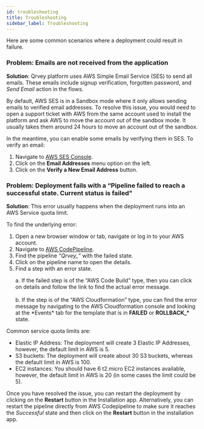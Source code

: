 ```yaml
---
id: troubleshooting
title: Troubleshooting
sidebar_label: Troubleshooting
---
```


<div style={{textAlign: "justify"}}>

Here are some common scenarios where a deployment could result in failure.

### Problem: Emails are not received from the application

**Solution**: Qrvey platform uses AWS Simple Email Service (SES) to send all emails. These emails include signup verification, forgotten password, and *Send Email* action in the flows. 

By default, AWS SES is in a Sandbox mode where it only allows sending emails to verified email addresses. To resolve this issue, you would need to open a support ticket with AWS from the same account used to install the platform and ask AWS to move the account out of the sandbox mode. It usually takes them around 24 hours to move an account out of the sandbox.

In the meantime, you can enable some emails by verifying them in SES. To verify an email:
1. Navigate to <a href="https://console.aws.amazon.com/ses/home?region=us-east-1#">AWS SES Console</a>.
2. Click on the **Email Addresses** menu option on the left.
3. Click on the **Verify a New Email Address** button.


### Problem: Deployment fails with a “Pipeline failed to reach a successful state. Current status is failed"

**Solution**: This error usually happens when the deployment runs into an AWS Service quota limit.

To find the underlying error:
1. Open a new browser window or tab, navigate or log in to your AWS account.
2. Navigate to <a href="https://console.aws.amazon.com/codesuite/codepipeline/pipelines?region=us-east-1">AWS CodePipeline</a>.
3. Find the pipeline *“Qrvey_”* with the failed state. 
4. Click on the pipeline name to open the details.
5. Find a step with an error state. 
<ul style="list-style: none;">
<li>a. If the failed step is of the “AWS Code Build” type, then you can click on details and follow the link to find the actual error message.<li><br>
<li>b. If the step is of the “AWS Cloudformation” type, you can find the error message by navigating to the AWS Cloudformation console and looking at the *Events* tab for the template that is in <b>FAILED</b> or <b>ROLLBACK_*</b> state.<li></ul>

Common service quota limits are:
* Elastic IP Address: The deployment will create 3 Elastic IP Addresses, however, the default limit in AWS is 5.
* S3 buckets: The deployment will create about 30 S3 buckets, whereas the default limit in AWS is 100.
* EC2 instances: You should have 6 t2.micro EC2 instances available, however, the default limit in AWS is 20 (in some cases the limit could be 5).

Once you have resolved the issue, you can restart the deployment by clicking on the **Restart** button in the Installation app. Alternatively, you can restart the pipeline directly from AWS Codepipeline to make sure it reaches the *Successful* state and then click on the **Restart** button in the installation app.

</div>